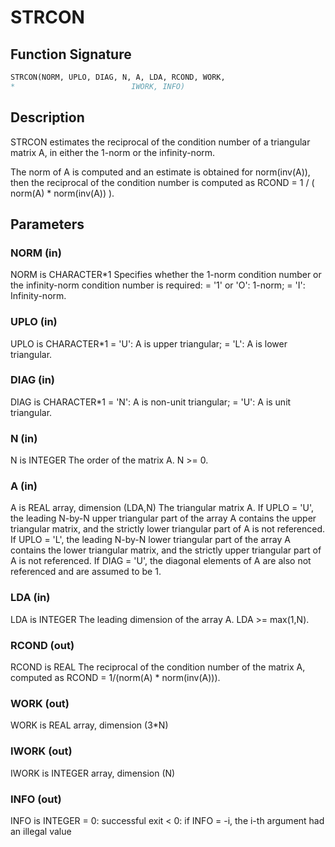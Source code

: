 # STRCON

## Function Signature

```fortran
STRCON(NORM, UPLO, DIAG, N, A, LDA, RCOND, WORK,
*                          IWORK, INFO)
```

## Description


 STRCON estimates the reciprocal of the condition number of a
 triangular matrix A, in either the 1-norm or the infinity-norm.

 The norm of A is computed and an estimate is obtained for
 norm(inv(A)), then the reciprocal of the condition number is
 computed as
    RCOND = 1 / ( norm(A) * norm(inv(A)) ).

## Parameters

### NORM (in)

NORM is CHARACTER*1 Specifies whether the 1-norm condition number or the infinity-norm condition number is required: = '1' or 'O': 1-norm; = 'I': Infinity-norm.

### UPLO (in)

UPLO is CHARACTER*1 = 'U': A is upper triangular; = 'L': A is lower triangular.

### DIAG (in)

DIAG is CHARACTER*1 = 'N': A is non-unit triangular; = 'U': A is unit triangular.

### N (in)

N is INTEGER The order of the matrix A. N >= 0.

### A (in)

A is REAL array, dimension (LDA,N) The triangular matrix A. If UPLO = 'U', the leading N-by-N upper triangular part of the array A contains the upper triangular matrix, and the strictly lower triangular part of A is not referenced. If UPLO = 'L', the leading N-by-N lower triangular part of the array A contains the lower triangular matrix, and the strictly upper triangular part of A is not referenced. If DIAG = 'U', the diagonal elements of A are also not referenced and are assumed to be 1.

### LDA (in)

LDA is INTEGER The leading dimension of the array A. LDA >= max(1,N).

### RCOND (out)

RCOND is REAL The reciprocal of the condition number of the matrix A, computed as RCOND = 1/(norm(A) * norm(inv(A))).

### WORK (out)

WORK is REAL array, dimension (3*N)

### IWORK (out)

IWORK is INTEGER array, dimension (N)

### INFO (out)

INFO is INTEGER = 0: successful exit < 0: if INFO = -i, the i-th argument had an illegal value

